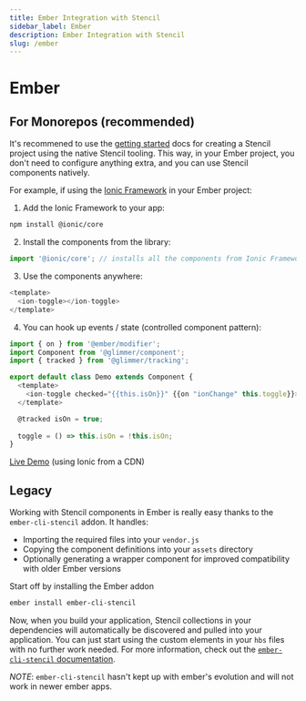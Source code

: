 ```yaml
---
title: Ember Integration with Stencil
sidebar_label: Ember
description: Ember Integration with Stencil
slug: /ember
---
```


# Ember

## For Monorepos (recommended)

It's recommened to use the [getting started](https://stenciljs.com/docs/getting-started) docs for creating a Stencil project using the native Stencil tooling.
This way, in your Ember project, you don't need to configure anything extra, and you can use Stencil components natively.

For example, if using the [Ionic Framework](https://ionicframework.com/) in your Ember project:

1. Add the Ionic Framework to your app:
```bash npm2yarn
npm install @ionic/core
```

2. Install the components from the library:
```js title="app/app.js"
import '@ionic/core'; // installs all the components from Ionic Framework
```

3. Use the components anywhere:
```js title="app/components/example.gjs"
<template>
  <ion-toggle></ion-toggle>
</template>
```

4. You can hook up events / state (controlled component pattern):
```js title="app/components/example-with-state.gjs"
import { on } from '@ember/modifier';
import Component from '@glimmer/component';
import { tracked } from '@glimmer/tracking';

export default class Demo extends Component {
  <template>
    <ion-toggle checked="{{this.isOn}}" {{on "ionChange" this.toggle}}></ion-toggle>
  </template>

  @tracked isOn = true;
  
  toggle = () => this.isOn = !this.isOn;
}
```

[Live Demo](https://limber.glimdown.com/edit?c=MQAgqgzglgdg5iAygFwKYwMZQDYliAUQFsAjVAJwChKB9AQRhpAEMYIB3CkZAe24AsoEEAG0IyZhgDWPAG4UAZth7sQARwCuqcVB4wAuiLUBGfSAXkeREAAMAAgBkeABx42AdNSOmAXCH7IyM4QPgD0oeKSMvLkSiruGFahmtrIumyhAOwAbDkALAAMAMwArKGopBQAtCVVxlXsUMj8VRVk5FUY2FBV4uhY2FWsACZVzVDko87M5MgAnp1WrjDoyBBVMDzIDTzkUrBw1JQAPACEVVUglPjjwqjDTbsA5MIAREQzUsMqMCBEPMNUK8ADRXTggDCsEDdeStAAeqAwGjQEIBqBAJDmLGGD3gIFeMKB3D4zXRcAAVsJEoCFP1UJQLgA%2Bag2VkU4SE65EVyzEAAbxAehAAF9zJZrE87G0KKF-g8FFAKE8ANxcnnIEAAYSWelWYqsIElcG6RCIMsS3N1MGQKrVuw1AuQ5Ci9xF%2BoldmNUFNMqdUQOtsoXWYEGEABEKnxUHC0DBhsJtZaVtb%2BZQQCBjmhudhmGhmen00IAPIwPx8vm3dzFmDC4VpgvHEjkfMN9JjHhwY3ojD8RFSe4AXle5cr1drr35fKFr3Smv4rDgRMrvE72FQtcZx1CbZXXZb6cbzcP%2B4zJGRvF%2B5aFTy6UGkTwEQncu7XG%2BjaHIMGYuB7C9QW7PQI9BbLcs2cHM82odM7D9aRXWrEAB24cgtFVesX3RJCAAoAEpEMZR8ICrCAS0QkBTlHEiYFVdNKDrTMKnA3NUBAiAMHIKBnA1CByAwIcAiCEJwgwYYYHcSlARhch3BWZBQhgZwiFCOx0jvUJEnIVBQgecRtz0O9xIgV5NwidjOOQZl62OCN-hAUJmVAxiIJYyhWRsIA&format=glimdown) (using Ionic from a CDN)

## Legacy

Working with Stencil components in Ember is really easy thanks to the `ember-cli-stencil` addon. It handles:

- Importing the required files into your `vendor.js`
- Copying the component definitions into your `assets` directory
- Optionally generating a wrapper component for improved compatibility with older Ember versions

Start off by installing the Ember addon

```bash
ember install ember-cli-stencil
```

Now, when you build your application, Stencil collections in your dependencies will automatically be discovered and pulled into your application. You can just start using the custom elements in your `hbs` files with no further work needed. For more information, check out the [`ember-cli-stencil` documentation](https://github.com/alexlafroscia/ember-cli-stencil).

_NOTE_: `ember-cli-stencil` hasn't kept up with ember's evolution and will not work in newer ember apps.
